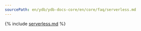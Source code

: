 ```yaml
---
sourcePath: en/ydb/ydb-docs-core/en/core/faq/serverless.md
---
```


{% include [serverless.md](_includes/serverless.md) %}
